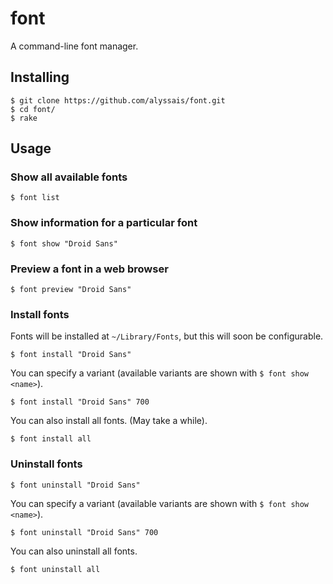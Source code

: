 font
====

A command-line font manager.

Installing
----------

```
$ git clone https://github.com/alyssais/font.git
$ cd font/
$ rake
```

Usage
-----

### Show all available fonts

`$ font list`

### Show information for a particular font

`$ font show "Droid Sans"`

### Preview a font in a web browser

`$ font preview "Droid Sans"`

### Install fonts

Fonts will be installed at `~/Library/Fonts`, but this will soon be configurable.

`$ font install "Droid Sans"`

You can specify a variant (available variants are shown with `$ font show <name>`).

`$ font install "Droid Sans" 700`

You can also install all fonts. (May take a while).

`$ font install all`

### Uninstall fonts

`$ font uninstall "Droid Sans"`

You can specify a variant (available variants are shown with `$ font show <name>`).

`$ font uninstall "Droid Sans" 700`

You can also uninstall all fonts.

`$ font uninstall all`
